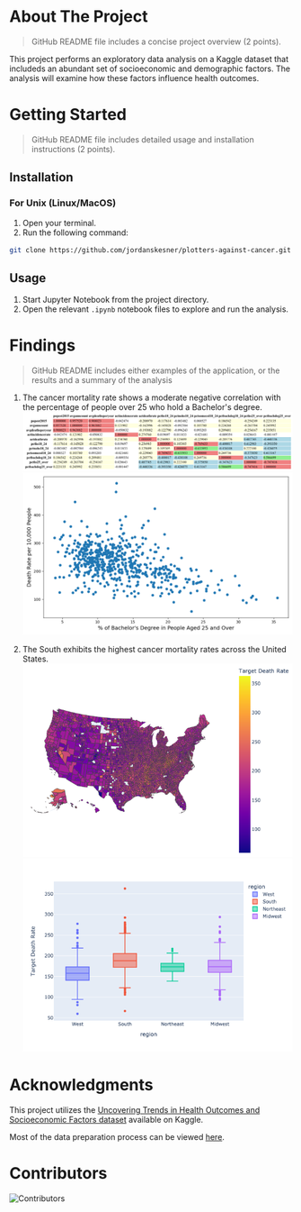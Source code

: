 # About The Project
> GitHub README file includes a concise project overview (2 points).

This project performs an exploratory data analysis on a Kaggle dataset that includeds an abundant set of socioeconomic and demographic factors.
The analysis will examine how these factors influence health outcomes.

# Getting Started
> GitHub README file includes detailed usage and installation instructions (2 points).

## Installation

### For Unix (Linux/MacOS)

1. Open your terminal.
2. Run the following command:
```bash
git clone https://github.com/jordanskesner/plotters-against-cancer.git
```

## Usage
1. Start Jupyter Notebook from the project directory.
2. Open the relevant `.ipynb` notebook files to explore and run the analysis.

# Findings
> GitHub README includes either examples of the application, or the results and a summary of the analysis

1. The cancer mortality rate shows a moderate negative correlation with the percentage of people over 25 who hold a Bachelor's degree.
![finding1](./results/tables/cancer_mortality_vs_bachelors_correlation_table.png)
![finding1](./results/figures/cancer_mortality_vs_bachelors_scatter.png)

2. The South exhibits the highest cancer mortality rates across the United States.
![finding2](./results/figures/county_level_cancer_mortality_rates.png)
![finding2](./results/figures/region_level_cancer_mortality_rates.png)

# Acknowledgments

This project utilizes the [Uncovering Trends in Health Outcomes and Socioeconomic Factors dataset](https://www.kaggle.com/datasets/thedevastator/uncovering-trends-in-health-outcomes-and-socioec/data) available on Kaggle.

Most of the data preparation process can be viewed [here](https://data.world/nrippner/cancer-trials).

# Contributors

![Contributors](https://contrib.rocks/image?repo=jordanskesner/plotters-against-cancer)
